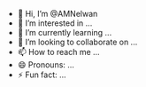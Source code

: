 - 👋 Hi, I’m @AMNelwan
- 👀 I’m interested in ...
- 🌱 I’m currently learning ...
- 💞️ I’m looking to collaborate on ...
- 📫 How to reach me ...
- 😄 Pronouns: ...
- ⚡ Fun fact: ...

<!---
AMNelwan/AMNelwan is a ✨ special ✨ repository because its `README.md` (this file) appears on your GitHub profile.
You can click the Preview link to take a look at your changes.
--->
